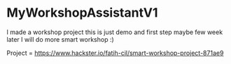 # MyWorkshopAssistantV1
I  made a workshop project this is just demo and first step maybe few week later I will do more smart workshop :)

Project = https://www.hackster.io/fatih-cil/smart-workshop-project-871ae9

